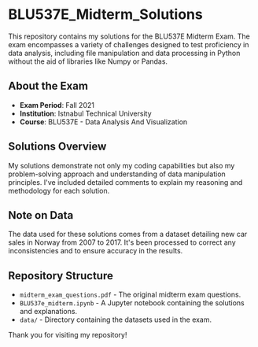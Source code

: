 # BLU537E_Midterm_Solutions
This repository contains my solutions for the BLU537E Midterm Exam. The exam encompasses a variety of challenges designed to test proficiency in data analysis, including file manipulation and data processing in Python without the aid of libraries like Numpy or Pandas.

## About the Exam

- **Exam Period**: Fall 2021
- **Institution**: Istnabul Technical University
- **Course**: BLU537E - Data Analysis And Visualization

## Solutions Overview

My solutions demonstrate not only my coding capabilities but also my problem-solving approach and understanding of data manipulation principles. I've included detailed comments to explain my reasoning and methodology for each solution.

## Note on Data

The data used for these solutions comes from a dataset detailing new car sales in Norway from 2007 to 2017. It's been processed to correct any inconsistencies and to ensure accuracy in the results.

## Repository Structure

- `midterm_exam_questions.pdf` - The original midterm exam questions.
- `BLU537e_midterm.ipynb` - A Jupyter notebook containing the solutions and explanations.
- `data/` - Directory containing the datasets used in the exam.

Thank you for visiting my repository!
